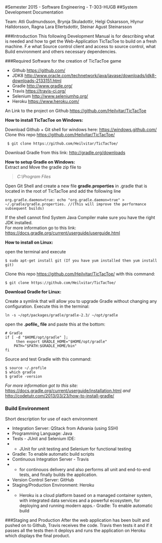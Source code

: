 #Semester 2015 - Software Engineering - T-303-HUGB
##System Development Documentation

Team:
Atli Gudmundsson, Brynja Skuladottir, Helgi Oskarsson, Hlynur Halldorsson, Ragna Lara Ellertsdottir, Steinar Agust Steinarsson

###Introduction
This following Development Manual is for describing what is needed and how to get the Web-Application TicTacToe to build on a fresh machine. F.e what Source control client and access to source control, what Build environment and  others necessary dependencies.

###Required Software for the creation of TicTacToe game
* Github https://github.com/
* JDK8 http://www.oracle.com/technetwork/java/javase/downloads/jdk8-downloads-2133151.html 
* Gradle http://www.gradle.org/ 
* Travis https://travis-ci.org/
* Selenium http://www.seleniumhq.org/
* Heroku https://www.heroku.com/

An Link to the project on Github
https://github.com/Heilvitar/TicTacToe

__How to install TicTacToe on Windows:__

Download Github + Git shell for windows here: https://windows.github.com/  
Clone this repo  https://github.com/Heilvitar/TicTacToe/   
> 
```shell
 $ git clone https://github.com/Heilvitar/TicTacToe/ 
```  

Download Gradle from this link: http://gradle.org/downloads

__How to setup Gradle on Windows:__  
Extract and Move the gradle zip file to  
>  _C:\Program Files_ 

Open Git Shell and  create a new file __gradle.properties__ in .gradle that is located in the root of TicTacToe and add the following line  

> 
```shell
org.gradle.daemon=true: echo "org.gradle.daemon=true" > ~/.gradle/gradle.properties. //(This will improve the performance subsequent builds)
```

If the shell cannot find System Java Compiler make sure you have the right JDK installed.  
For more information go to this link:  
https://docs.gradle.org/current/userguide/userguide.html

__How to install on  Linux:__

open the terminal and execute   
>
```shell
$ sudo apt-get install git (If you have yum installed then yum install git)
```

Clone this repo  https://github.com/Heilvitar/TicTacToe/ with this command:  
> 
```shell 
$ git clone https://github.com/Heilvitar/TicTacToe/ 
```  

__Download Gradle for Linux:__

Create a symlink that will allow you to upgrade Gradle without changing any configuration. Execute this in the terminal:

```shell
ln -s ~/opt/packages/gradle/gradle-2.3/ ~/opt/gradle
```
open the **.pofile_ file** and paste this at the bottom:

```shell
# Gradle
if [ -d "$HOME/opt/gradle" ];
     then export GRADLE_HOME="$HOME/opt/gradle"
    PATH="$PATH:$GRADLE_HOME/bin"
fi
```
Source and test Gradle with this command:
```shell
$ source ~/.profile
$ which gradle
$ gradle -version
```  

_For more information got to this site:_
https://docs.gradle.org/current/userguide/installation.html
_and_
http://codetutr.com/2013/03/23/how-to-install-gradle/

### Build Environment

Short description for use of each environment
- Integration Server: QStack from Advania (using SSH)
- Programming Language:  Java
- Tests -  JUnit and Selenium IDE:
-  - JUnit for unit testing and Selenium  for functional testing
- Gradle: To enable automatic build scripts
- Continuous Integration Server - Travis
- - for continouos delivery and also performs all unit and end-to-end tests, and finally builds the application.
- Version Control Server: GitHub
- Staging/Production Environment: Heroku
- - Heroku is a cloud platform based on a managed container system, with integrated data services and a powerful ecosystem, for deploying and running modern apps.- Gradle: To enable automatic build  

###Staging and Production
After the web application has been built and pushed on to Github, Travis receives the code. Travis then tests it and if it passes all the tests then it deploys and runs the application on Heroku which displays the final product. 
